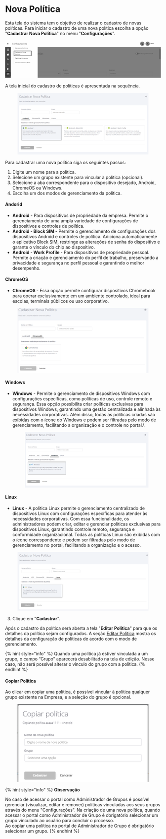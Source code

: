 # Nova Política

Esta tela do sistema tem o objetivo de realizar o cadastro de novas políticas. Para iniciar o cadastro de uma nova política escolha a opção "**Cadastrar Nova Política**" no menu "**Configurações**".

![](<../../../../.gitbook/assets/20 (1).png>)

A tela inicial do cadastro de políticas é apresentada na sequência.

<figure><img src="../../../../.gitbook/assets/Captura de tela 2025-01-14 161839.png" alt=""><figcaption></figcaption></figure>

Para cadastrar uma nova política siga os seguintes passos:

1. Digite um nome para a política.
2. Selecione um grupo existente para vincular à política (opcional).
3. Selecione a aba correspondente para o dispositivo desejado, Android, ChromeOS ou Windows.
4. Escolha um dos modos de gerenciamento da política.

#### Andorid

* **Android** - Para dispositivos de propriedade da empresa. Permite o gerenciamento de uma ampla variedade de configurações de dispositivos e controles de política.
* **Android - Block SIM -** Permite o gerenciamento de configurações dos dispositivos Android e controles de política. Adiciona automaticamente o aplicativo Block SIM, restringe as alterações de senha do dispositivo e garante o vínculo do chip ao dispositivo.
* **Android - Work Profile -** Para dispositivos de propriedade pessoal. Permite a criação e gerenciamento do perfil de trabalho, preservando a privacidade e segurança no perfil pessoal e garantindo o melhor desempenho.

#### ChromeOS

* **ChromeOS -** Essa opção permite configurar dispositivos Chromebook para operar exclusivamente em um ambiente controlado, ideal para escolas, terminais públicos ou uso corporativo.

<figure><img src="../../../../.gitbook/assets/image (319).png" alt=""><figcaption></figcaption></figure>

#### Windows

*   **Windows** - Permite o gerenciamento de dispositivos Windows com configurações específicas, como políticas de uso, controle remoto e segurança. Essa opção possibilita criar políticas exclusivas para dispositivos Windows, garantindo uma gestão centralizada e alinhada às necessidades corporativas. Além disso, todas as políticas criadas são exibidas com o ícone do Windows e podem ser filtradas pelo modo de gerenciamento, facilitando a organização e o controle no portal.\


    <figure><img src="../../../../.gitbook/assets/image (329).png" alt=""><figcaption></figcaption></figure>

#### Linux

* **Linux** - A política Linux permite o gerenciamento centralizado de dispositivos Linux com configurações específicas para atender às necessidades corporativas. Com essa funcionalidade, os administradores podem criar, editar e gerenciar políticas exclusivas para dispositivos Linux, garantindo controle remoto, segurança e conformidade organizacional. Todas as políticas Linux são exibidas com o ícone correspondente e podem ser filtradas pelo modo de gerenciamento no portal, facilitando a organização e o acesso.

<figure><img src="../../../../.gitbook/assets/image (330).png" alt=""><figcaption></figcaption></figure>

3. Clique em "**Cadastrar**".

Após o cadastro da política será aberta a tela "**Editar Política**" para que os detalhes da política sejam configurados. A seção [Editar Política](../editar-politica/) mostra os detalhes da configuração de políticas de acordo com o modo de gerenciamento.

{% hint style="info" %}
Quando uma política já estiver vinculada a um grupo, o campo “Grupo” aparecerá desabilitado na tela de edição. Nesse caso, não será possível alterar o vínculo do grupo com a política.
{% endhint %}

#### Copiar Política

Ao clicar em copiar uma política, é possível vincular à política qualquer grupo existente na Empresa, e a seleção do grupo é opcional.

<figure><img src="../../../../.gitbook/assets/image (1) (1) (1) (1) (1).png" alt=""><figcaption></figcaption></figure>

{% hint style="info" %}
**Observação**

No caso de acessar o portal como Administrador de Grupos é possível gerenciar (visualizar, editar e remover) políticas vinculadas aos seus grupos através do menu "Configurações". Na criação de uma nova política, quando acessar o portal como Administrador de Grupo é obrigatório selecionar um grupo vinculado ao usuário para concluir o processo.\
Ao copiar uma política no portal de Administrador de Grupo é obrigatório selecionar um grupo.
{% endhint %}
